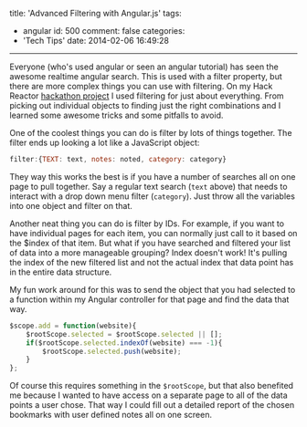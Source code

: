 title: 'Advanced Filtering with Angular.js'
tags:
  - angular
id: 500
comment: false
categories:
  - 'Tech Tips'
date: 2014-02-06 16:49:28
---

Everyone (who's used angular or seen an angular tutorial) has seen the awesome realtime angular search. This is used with a filter property, but there are more complex things you can use with filtering. On my Hack Reactor [hackathon project](http://github.com/leaena/blogmark) I used filtering for just about everything. From picking out individual objects to finding just the right combinations and I learned some awesome tricks and some pitfalls to avoid.

One of the coolest things you can do is filter by lots of things together. The filter ends up looking a lot like a JavaScript object:

```javascript
filter:{TEXT: text, notes: noted, category: category}
```

They way this works the best is if you have a number of searches all on one page to pull together. Say a regular text search (`text` above) that needs to interact with a drop down menu filter (`category`). Just throw all the variables into one object and filter on that.

Another neat thing you can do is filter by IDs. For example, if you want to have individual pages for each item, you can normally just call to it based on the $index of that item. But what if you have searched and filtered your list of data into a more manageable grouping? Index doesn't work! It's pulling the index of the new filtered list and not the actual index that data point has in the entire data structure.

My fun work around for this was to send the object that you had selected to a function within my Angular controller for that page and find the data that way.

```javascript
$scope.add = function(website){
    $rootScope.selected = $rootScope.selected || [];
    if($rootScope.selected.indexOf(website) === -1){
        $rootScope.selected.push(website);
    }
};
```

Of course this requires something in the `$rootScope`, but that also benefited me because I wanted to have access on a separate page to all of the data points a user chose. That way I could fill out a detailed report of the chosen bookmarks with user defined notes all on one screen.
